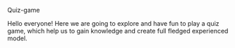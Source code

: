 Quiz-game

Hello everyone! Here we are going to explore and have fun to play a quiz game, which help us to gain knowledge and create full fledged experienced model.

